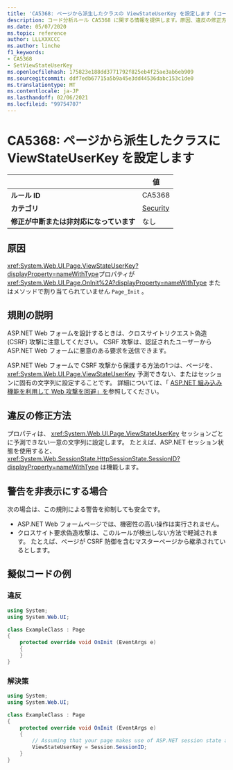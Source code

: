 ```yaml
---
title: 'CA5368: ページから派生したクラスの ViewStateUserKey を設定します (コード分析)'
description: コード分析ルール CA5368 に関する情報を提供します。原因、違反の修正方法、非表示にするタイミングなどが含まれます。
ms.date: 05/07/2020
ms.topic: reference
author: LLLXXXCCC
ms.author: linche
f1_keywords:
- CA5368
- SetViewStateUserKey
ms.openlocfilehash: 175823e188dd3771792f825eb4f25ae3ab6eb909
ms.sourcegitcommit: ddf7edb67715a5b9a45e3dd44536dabc153c1de0
ms.translationtype: MT
ms.contentlocale: ja-JP
ms.lasthandoff: 02/06/2021
ms.locfileid: "99754707"
---
```

# <a name="ca5368-set-viewstateuserkey-for-classes-derived-from-page"></a>CA5368: ページから派生したクラスに ViewStateUserKey を設定します

| | 値 |
|-|-|
| **ルール ID** |CA5368|
| **カテゴリ** |[Security](security-warnings.md)|
| **修正が中断または非対応になっています** |なし|

## <a name="cause"></a>原因

<xref:System.Web.UI.Page.ViewStateUserKey?displayProperty=nameWithType>プロパティが <xref:System.Web.UI.Page.OnInit%2A?displayProperty=nameWithType> またはメソッドで割り当てられていません `Page_Init` 。

## <a name="rule-description"></a>規則の説明

ASP.NET Web フォームを設計するときは、クロスサイトリクエスト偽造 (CSRF) 攻撃に注意してください。 CSRF 攻撃は、認証されたユーザーから ASP.NET Web フォームに悪意のある要求を送信できます。

ASP.NET Web フォームで CSRF 攻撃から保護する方法の1つは、ページを、 <xref:System.Web.UI.Page.ViewStateUserKey> 予測できない、またはセッションに固有の文字列に設定することです。 詳細については、「 [ASP.NET 組み込み機能を利用して Web 攻撃を回避」を](/previous-versions/dotnet/articles/ms972969(v=msdn.10)#viewstateuserkey)参照してください。

## <a name="how-to-fix-violations"></a>違反の修正方法

プロパティは、 <xref:System.Web.UI.Page.ViewStateUserKey> セッションごとに予測できない一意の文字列に設定します。 たとえば、ASP.NET セッション状態を使用すると、 <xref:System.Web.SessionState.HttpSessionState.SessionID?displayProperty=nameWithType> は機能します。

## <a name="when-to-suppress-warnings"></a>警告を非表示にする場合

次の場合は、この規則による警告を抑制しても安全です。

- ASP.NET Web フォームページでは、機密性の高い操作は実行されません。
- クロスサイト要求偽造攻撃は、このルールが検出しない方法で軽減されます。 たとえば、ページが CSRF 防御を含むマスターページから継承されているとします。

## <a name="pseudo-code-examples"></a>擬似コードの例

### <a name="violation"></a>違反

```csharp
using System;
using System.Web.UI;

class ExampleClass : Page
{
    protected override void OnInit (EventArgs e)
    {
    }
}
```

### <a name="solution"></a>解決策

```csharp
using System;
using System.Web.UI;

class ExampleClass : Page
{
    protected override void OnInit (EventArgs e)
    {
        // Assuming that your page makes use of ASP.NET session state and the SessionID is stable.
        ViewStateUserKey = Session.SessionID;
    }
}
```
